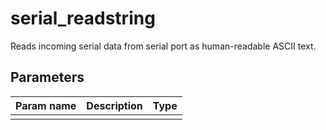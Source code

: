 serial_readstring
=================

Reads incoming serial data from serial port as human-readable ASCII text.

Parameters
----------

| Param name | Description | Type     |
 ------------|-------------|----------
||||
